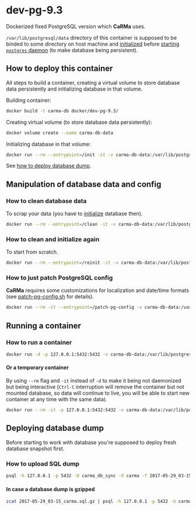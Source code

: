 # dev-pg-9.3

Dockerized fixed PostgreSQL version which __CaRMa__ uses.

`/var/lib/postgresql/data` directory of this container is supposed to be binded
to some directory on host machine and [initialized](#how-to-deploy)
before [starting `postgres` daemon](#running-container)
(to make database being persistent).

## <a name="how-to-deploy"></a>How to deploy this container

All steps to build a container, creating a virtual volume to store database data
persistently and initializing database in that volume.

Building container:
```bash
docker build -t carma-db docker/dev-pg-9.3/
```

Creating virtual volume (to store database data persistently):
```bash
docker volume create --name carma-db-data
```

<a name="initialize-database"></a>Initializing database in that volume:
```bash
docker run --rm --entrypoint=/init -it -v carma-db-data:/var/lib/postgresql/data --name carma-db carma-db
```

See [how to deploy database dump](#deploying-database-dump).

## Manipulation of database data and config

### How to clean database data

To scrap your data
(you have to [initialize](#initialize-database) database then).

```bash
docker run --rm --entrypoint=/clean -it -v carma-db-data:/var/lib/postgresql/data --name carma-db carma-db
```

### How to clean and initialize again

To start from scratch.

```bash
docker run --rm --entrypoint=/reinit -it -v carma-db-data:/var/lib/postgresql/data --name carma-db carma-db
```

### How to just patch PostgreSQL config

__CaRMa__ requires some customizations for localization and date/time formats
(see [patch-pg-config.sh](patch-pg-config.sh) for details).

```bash
docker run --rm -it --entrypoint=/patch-pg-config -v carma-db-data:/var/lib/postgresql/data --name carma-db carma-db
```

## <a name="running-container"></a>Running a container

### How to run a container

```bash
docker run -d -p 127.0.0.1:5432:5432 -v carma-db-data:/var/lib/postgresql/data --name carma-db carma-db
```

#### Or a temporary container

By using `--rm` flag and `-it` instead of `-d` to make it being not daemonized
but being interactive (`Ctrl-C` interruption will remove the container but not
mounted database, so data will continue to live, you will be able to start new
container at any time with the same data).

```bash
docker run --rm -it -p 127.0.0.1:5432:5432 -v carma-db-data:/var/lib/postgresql/data --name carma-db carma-db
```

## <a name="deploying-database-dump"></a>Deploying database dump

Before starting to work with database you're supposed to deploy fresh database
snapshot first.

### How to upload SQL dump

```bash
psql -h 127.0.0.1 -p 5432 -U carma_db_sync -d carma -f 2017-05-29_03-15_carma.sql
```

#### In case a database dump is gzipped

```bash
zcat 2017-05-29_03-15_carma.sql.gz | psql -h 127.0.0.1 -p 5432 -U carma_db_sync -d carma
```
